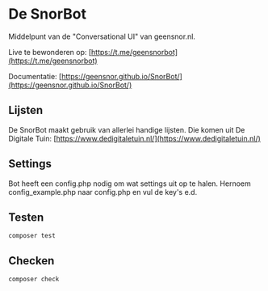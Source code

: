 # De SnorBot

Middelpunt van de "Conversational UI" van geensnor.nl.

Live te bewonderen op: [https://t.me/geensnorbot](https://t.me/geensnorbot)

Documentatie: [https://geensnor.github.io/SnorBot/](https://geensnor.github.io/SnorBot/)

## Lijsten

De SnorBot maakt gebruik van allerlei handige lijsten. Die komen uit De Digitale Tuin:
[https://www.dedigitaletuin.nl/](https://www.dedigitaletuin.nl/)

## Settings

Bot heeft een config.php nodig om wat settings uit op te halen. Hernoem config_example.php naar config.php en vul de key's e.d.

## Testen

`composer test`

## Checken

`composer check`
